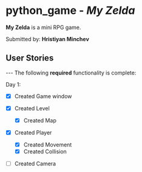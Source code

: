 # python_game - *My Zelda*

**My Zelda** is a mini RPG game.

Submitted by: **Hristiyan Minchev**

## User Stories

--- The following **required** functionality is complete:
 
Day 1:
* [x] Created Game window
* [x] Created Level	
	* [x] Created Map
* [x] Created Player
	* [x] Created Movement
	* [x] Created Collision
* [ ] Created Camera

 